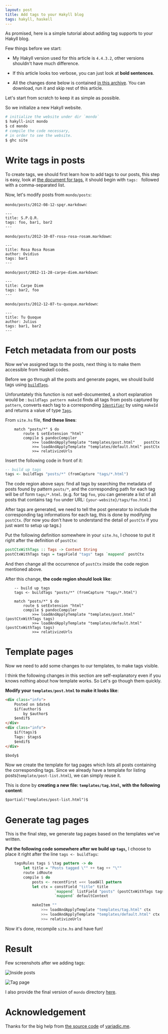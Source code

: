 ```yaml
---
layout: post
title: Add tags to your Hakyll blog
tags: hakyll, haskell
---
```


As promised, here is a simple tutorial about adding tag supports
to your Hakyll blog.

Few things before we start:

* My Hakyll version used for this article is
`4.4.3.2`, other versions shouldn\'t have much difference.

* If this article looks too verbose, you can just look at
**bold sentences**.

* All the changes done below is contained [in this archive](/assets/add-tags-mondo.tar.bz2). You can download, run it and skip rest of this article.

Let\'s start from scratch to keep it as simple as possible.

So we initialize a new Hakyll website.

```bash
# initialize the website under dir `mondo`
$ hakyll-init mondo
$ cd mondo
# compile the code necessary,
# in order to see the website.
$ ghc site
```

# Write tags in posts

To create tags, we should first learn how to add tags to our posts,
this step is easy, look at
[the document for tags](https://hackage.haskell.org/package/hakyll-4.4.3.2/docs/Hakyll-Web-Tags.html), it should begin with `tags: ` followed with a comma-separated list.


Now, let\'s modify posts from `mondo/posts`:

`mondo/posts/2012-08-12-spqr.markdown`:

```
---
title: S.P.Q.R.
tags: foo, bar1, bar2
---
```

`mondo/posts/2012-10-07-rosa-rosa-rosam.markdown`:

```
---
title: Rosa Rosa Rosam
author: Ovidius
tags: bar1
---
```

`mondo/post/2012-11-28-carpe-diem.markdown`:

```
---
title: Carpe Diem
tags: bar2, foo
---
```

`mondo/posts/2012-12-07-tu-quoque.markdown`:

```
---
title: Tu Quoque
author: Julius
tags: bar1, bar2
---
```

# Fetch metadata from our posts

Now we\'ve assigned tags to the posts,
next thing is to make them accessible from Haskell codes.

Before we go through all the posts and generate pages,
we should build tags using
[`buildTags`](https://hackage.haskell.org/package/hakyll-4.4.3.2/docs/Hakyll-Web-Tags.html#v:buildTags).

Unforuntately this function is not well-documented,
a short explanation would be :
`buildTags pattern makeId` finds all tags from posts captured by `pattern`,
converts each tag to a corresponding
[`Identifier`](https://hackage.haskell.org/package/hakyll-4.4.3.2/docs/Hakyll-Core-Identifier.html#t:Identifier) by using `makeId`
and returns a value of type
[`Tags`](https://hackage.haskell.org/package/hakyll-4.4.3.2/docs/Hakyll-Web-Tags.html#t:Tags).

From `site.hs` file, **find these lines**:

```{.haskell .numberLines startFrom="24"}
    match "posts/*" $ do
        route $ setExtension "html"
        compile $ pandocCompiler
            >>= loadAndApplyTemplate "templates/post.html"    postCtx
            >>= loadAndApplyTemplate "templates/default.html" postCtx
            >>= relativizeUrls
```

Insert the following code in front of it:

```haskell
-- build up tags
tags <- buildTags "posts/*" (fromCapture "tags/*.html")
```

The code region above says: find all tags by searching the metadata of
posts found by pattern `posts/*`,
and the corresponding path for each tag will be of form `tags/*.html`.
(e.g. for tag `foo`, you can generate a list of all posts that contains tag `foo`
under URL: `{your-website}/tags/foo.html`.)

After tags are generated, we need to tell the post generator to include
the corresponding tag informations for each tag, this is done by modifying `postCtx`.
(for now you don\'t have to understand the detail of `postCtx` if you just want to
setup up tags.)

Put the following definition somewhere in your `site.hs`,
I choose to put it right after the definition of `postCtx`:

```haskell
postCtxWithTags :: Tags -> Context String
postCtxWithTags tags = tagsField "tags" tags `mappend` postCtx
```

And then change all the occurrence of `postCtx` inside the code region mentioned above.

After this change, **the code region should look like**:

```{.haskell .numberLines startFrom="24"}
    -- build up tags
    tags <- buildTags "posts/*" (fromCapture "tags/*.html")

    match "posts/*" $ do
        route $ setExtension "html"
        compile $ pandocCompiler
            >>= loadAndApplyTemplate "templates/post.html"    (postCtxWithTags tags)
            >>= loadAndApplyTemplate "templates/default.html" (postCtxWithTags tags)
            >>= relativizeUrls
```

# Template pages

Now we need to add some changes to our templates,
to make tags visible.

I think the following changes in this section
are self-explanatory even if you knows nothing about
how template works. So Let\'s go though them quickly.

**Modify your `templates/post.html` to make it looks like**:

```html
<div class="info">
    Posted on $date$
    $if(author)$
        by $author$
    $endif$
</div>
<div class="info">
    $if(tags)$
    Tags: $tags$
    $endif$
</div>

$body$
```

Now we create the template for tag pages which
lists all posts containing the corresponding tags.
Since we already have a template for listing posts(`template/post-list.html`),
we can simply reuse it.

This is done by **creating a new file: `templates/tag.html`,
with the following content**:

```html
$partial("templates/post-list.html")$
```

# Generate tag pages

This is the final step, we generate tag pages based on the templates we\'ve written.

**Put the following code somewhere after we build up `tags`,**
I choose to place it right after the line `tags <- buildTags`:

```haskell
    tagsRules tags $ \tag pattern -> do
        let title = "Posts tagged \"" ++ tag ++ "\""
        route idRoute
        compile $ do
            posts <- recentFirst =<< loadAll pattern
            let ctx = constField "title" title
                      `mappend` listField "posts" (postCtxWithTags tags) (return posts)
                      `mappend` defaultContext

            makeItem ""
                >>= loadAndApplyTemplate "templates/tag.html" ctx
                >>= loadAndApplyTemplate "templates/default.html" ctx
                >>= relativizeUrls

```

Now it\'s done, recompile `site.hs` and have fun!

# Result

Few screenshots after we adding tags:

![Inside posts](/assets/add-tags-result-1.jpg)

![Tag page](/assets/add-tags-result-2.jpg)

I also provide the final version of `mondo` directory
[here](/assets/add-tags-mondo.tar.bz2).

# Acknowledgement

Thanks for the big help from
[the source code](https://github.com/eakron/variadic.me)
of [variadic.me](https://variadic.me/).

